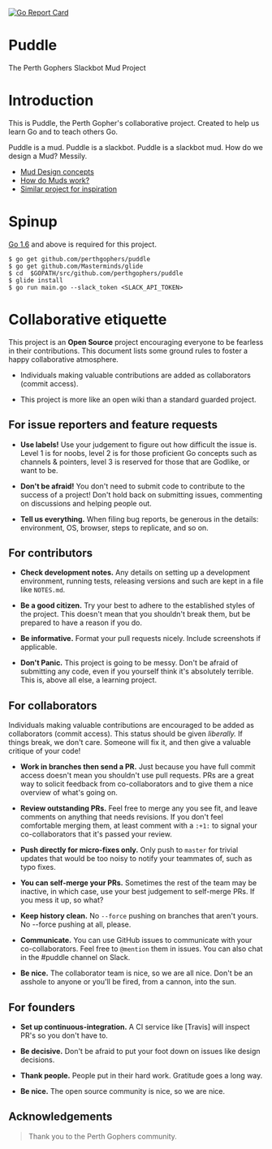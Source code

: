 [![Go Report Card](https://goreportcard.com/badge/github.com/perthgophers/puddle)](https://goreportcard.com/report/github.com/perthgophers/puddle)

# Puddle
The Perth Gophers Slackbot Mud Project

# Introduction

This is Puddle, the Perth Gopher's collaborative project. Created to help us learn Go and to teach others Go. 

Puddle is a mud. Puddle is a slackbot. Puddle is a slackbot mud. How do we design a Mud? Messily.

* [Mud Design concepts](https://www.gammon.com.au/forum/?id=10147)
* [How do Muds work?](http://www.livinginternet.com/d/dw.htm)
* [Similar project for inspiration](https://github.com/Streamweaver/pogomud)

# Spinup

[Go 1.6](https://golang.org/) and above is required for this project.

```
$ go get github.com/perthgophers/puddle
$ go get github.com/Masterminds/glide
$ cd  $GOPATH/src/github.com/perthgophers/puddle
$ glide install
$ go run main.go --slack_token <SLACK_API_TOKEN>
```

# Collaborative etiquette

This project is an **Open Source** project encouraging everyone to be fearless in their contributions. This document lists some ground rules to foster a happy collaborative atmosphere.

* Individuals making valuable contributions are added as collaborators (commit access).

* This project is more like an open wiki than a standard guarded project.


## For issue reporters and feature requests

* __Use labels!__ Use your judgement to figure out how difficult the issue is. Level 1 is for noobs, level 2 is for those proficient Go concepts such as channels & pointers, level 3 is reserved for those that are Godlike, or want to be.

* __Don't be afraid!__ You don't need to submit code to contribute to the success of a project! Don't hold back on submitting issues, commenting on discussions and helping people out.

* __Tell us everything.__ When filing bug reports, be generous in the details: environment, OS, browser, steps to replicate, and so on.

## For contributors

* __Check development notes.__ Any details on setting up a development environment, running tests, releasing versions and such are kept in a file like `NOTES.md`.

* __Be a good citizen.__ Try your best to adhere to the established styles of the project. This doesn't mean that you shouldn't break them, but be prepared to have a reason if you do.

* __Be informative.__ Format your pull requests nicely. Include screenshots if applicable.

* __Don't Panic.__ This project is going to be messy. Don't be afraid of submitting any code, even if you yourself think it's absolutely terrible. This is, above all else, a learning project.

## For collaborators

Individuals making valuable contributions are encouraged to be added as collaborators (commit access). This status should be given *liberally.* If things break, we don't care. Someone will fix it, and then give a valuable critique of your code!

* __Work in branches then send a PR.__ Just because you have full commit access doesn't mean you shouldn't use pull requests. PRs are a great way to solicit feedback from co-collaborators and to give them a nice overview of what's going on.

* __Review outstanding PRs.__ Feel free to merge any you see fit, and leave comments on anything that needs revisions. If you don't feel comfortable merging them, at least comment with a `:+1:` to signal your co-collaborators that it's passed your review.

* __Push directly for micro-fixes only.__ Only push to `master` for trivial updates that would be too noisy to notify your teammates of, such as typo fixes.

* __You can self-merge your PRs.__ Sometimes the rest of the team may be inactive, in which case, use your best judgement to self-merge PRs. If you mess it up, so what?

* __Keep history clean.__ No `--force` pushing on branches that aren't yours. No --force pushing at all, please.

* __Communicate.__ You can use GitHub issues to communicate with your co-collaborators. Feel free to `@mention` them in issues. You can also chat in the #puddle channel on Slack.

* __Be nice.__ The collaborator team is nice, so we are all nice. Don't be an asshole to anyone or you'll be fired, from a cannon, into the sun.

## For founders

* __Set up continuous-integration.__ A CI service like [Travis] will inspect PR's so you don't have to.

* __Be decisive.__ Don't be afraid to put your foot down on issues like design decisions.

* __Thank people.__ People put in their hard work. Gratitude goes a long way.

* __Be nice.__ The open source community is nice, so we are nice.

## Acknowledgements

> Thank you to the Perth Gophers community.
